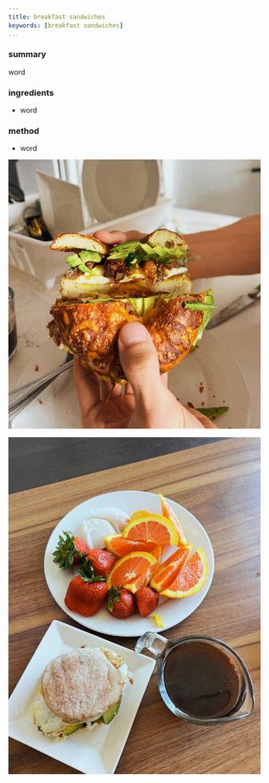 ```yaml
---
title: breakfast sandwiches
keywords: [breakfast sandwiches]
...
```


### summary
word
### ingredients
- word

### method
- word

![what a cross section](img/2.jpg)

![our english muffin phase](img/3.jpg)
